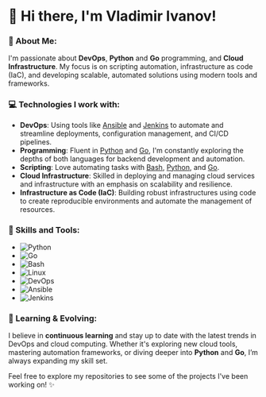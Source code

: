 # 👋 Hi there, I'm Vladimir Ivanov!

### 🌟 About Me:
I'm passionate about **DevOps**, **Python** and **Go** programming, and **Cloud Infrastructure**. My focus is on scripting automation, infrastructure as code (IaC), and developing scalable, automated solutions using modern tools and frameworks.

### 💻 Technologies I work with:
- **DevOps**: Using tools like [Ansible](https://www.ansible.com/) and [Jenkins](https://www.jenkins.io/) to automate and streamline deployments, configuration management, and CI/CD pipelines.
- **Programming**: Fluent in [Python](https://www.python.org/) and [Go](https://golang.org/), I'm constantly exploring the depths of both languages for backend development and automation.
- **Scripting**: Love automating tasks with [Bash](https://www.gnu.org/software/bash/), [Python](https://www.python.org/), and [Go](https://golang.org/).
- **Cloud Infrastructure**: Skilled in deploying and managing cloud services and infrastructure with an emphasis on scalability and resilience.
- **Infrastructure as Code (IaC)**: Building robust infrastructures using code to create reproducible environments and automate the management of resources.

### 🚀 Skills and Tools:
- ![Python](https://img.shields.io/badge/Python-3776AB?style=for-the-badge&logo=python&logoColor=white)
- ![Go](https://img.shields.io/badge/Go-00ADD8?style=for-the-badge&logo=go&logoColor=white)
- ![Bash](https://img.shields.io/badge/Bash-4EAA25?style=for-the-badge&logo=gnu-bash&logoColor=white)
- ![Linux](https://img.shields.io/badge/Linux-FCC624?style=for-the-badge&logo=linux&logoColor=black)
- ![DevOps](https://img.shields.io/badge/DevOps-0A0F43?style=for-the-badge&logo=devops&logoColor=white)
- ![Ansible](https://img.shields.io/badge/Ansible-EE0000?style=for-the-badge&logo=ansible&logoColor=white)
- ![Jenkins](https://img.shields.io/badge/Jenkins-D24939?style=for-the-badge&logo=jenkins&logoColor=white)

### 📖 Learning & Evolving:
I believe in **continuous learning** and stay up to date with the latest trends in DevOps and cloud computing. Whether it's exploring new cloud tools, mastering automation frameworks, or diving deeper into **Python** and **Go**, I’m always expanding my skill set.

Feel free to explore my repositories to see some of the projects I've been working on! ✨
